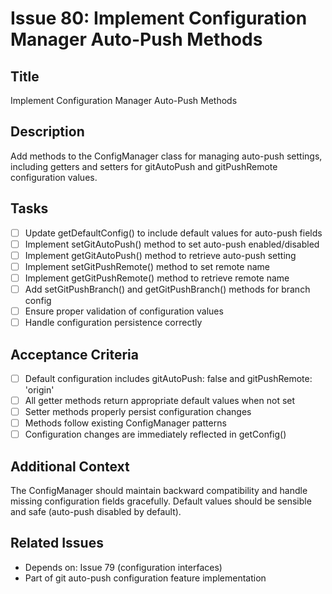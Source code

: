 # Issue 80: Implement Configuration Manager Auto-Push Methods

## Title
Implement Configuration Manager Auto-Push Methods

## Description
Add methods to the ConfigManager class for managing auto-push settings, including getters and setters for gitAutoPush and gitPushRemote configuration values.

## Tasks
- [ ] Update getDefaultConfig() to include default values for auto-push fields
- [ ] Implement setGitAutoPush() method to set auto-push enabled/disabled
- [ ] Implement getGitAutoPush() method to retrieve auto-push setting
- [ ] Implement setGitPushRemote() method to set remote name
- [ ] Implement getGitPushRemote() method to retrieve remote name
- [ ] Add setGitPushBranch() and getGitPushBranch() methods for branch config
- [ ] Ensure proper validation of configuration values
- [ ] Handle configuration persistence correctly

## Acceptance Criteria
- [ ] Default configuration includes gitAutoPush: false and gitPushRemote: 'origin'
- [ ] All getter methods return appropriate default values when not set
- [ ] Setter methods properly persist configuration changes
- [ ] Methods follow existing ConfigManager patterns
- [ ] Configuration changes are immediately reflected in getConfig()

## Additional Context
The ConfigManager should maintain backward compatibility and handle missing configuration fields gracefully. Default values should be sensible and safe (auto-push disabled by default).

## Related Issues
- Depends on: Issue 79 (configuration interfaces)
- Part of git auto-push configuration feature implementation